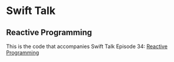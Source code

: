 # Swift Talk
## Reactive Programming

This is the code that accompanies Swift Talk Episode 34: [Reactive Programming](https://talk.objc.io/episodes/S01E34-reactive-programming)
